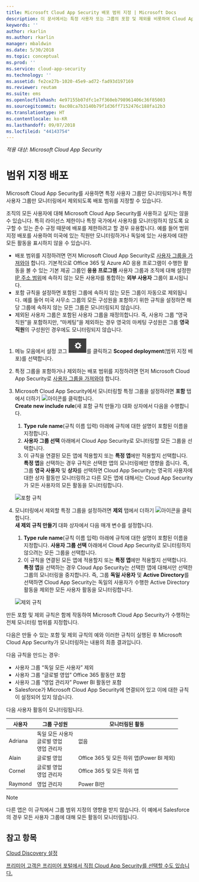 ```yaml
---
title: Microsoft Cloud App Security 배포 범위 지정 | Microsoft Docs
description: 이 문서에서는 특정 사용자 또는 그룹의 포함 및 제외를 비롯하여 Cloud App Security 배포 범위를 지원하는 방법에 대한 정보를 제공합니다.
keywords: ''
author: rkarlin
ms.author: rkarlin
manager: mbaldwin
ms.date: 5/30/2018
ms.topic: conceptual
ms.prod: ''
ms.service: cloud-app-security
ms.technology: ''
ms.assetid: fe2ce27b-1020-45e9-ad72-fad93d197169
ms.reviewer: reutam
ms.suite: ems
ms.openlocfilehash: 4e97155b07dfc1e7f360eb798961406c36f85003
ms.sourcegitcommit: 0ac08ca7b3140b79f1d36ff7152476c188fa12b3
ms.translationtype: HT
ms.contentlocale: ko-KR
ms.lasthandoff: 09/07/2018
ms.locfileid: "44143754"
---
```

*적용 대상: Microsoft Cloud App Security*


# 범위 지정 배포 <a name="scoped-deployment"></a> 

Microsoft Cloud App Security를 사용하면 특정 사용자 그룹만 모니터링되거나 특정 사용자 그룹만 모니터링에서 제외되도록 배포 범위를 지정할 수 있습니다.

조직의 모든 사용자에 대해 Microsoft Cloud App Security를 사용하고 싶지는 않을 수 있습니다. 특히 라이선스 제한이나 특정 국가에서 사용자를 모니터링하지 않도록 요구할 수 있는 준수 규정 때문에 배포를 제한하려고 할 경우 유용합니다. 예를 들어 범위 지정 배포를 사용하여 미국에 있는 직원만 모니터링하거나 독일에 있는 사용자에 대한 모든 활동을 표시하지 않을 수 있습니다. 

- 배포 범위를 지정하려면 먼저 Microsoft Cloud App Security로 [사용자 그룹을 가져와야](user-groups.md) 합니다. 기본적으로 Office 365 및 Azure AD 응용 프로그램이 수행한 활동을 볼 수 있는 기본 제공 그룹인 **응용 프로그램** 사용자 그룹과 조직에 대해 설정한 [IP 주소 범위](ip-tags.md)에 속하지 않는 모든 사용자를 통합하는 **외부 사용자** 그룹이 표시됩니다.
- 포함 규칙을 설정하면 포함된 그룹에 속하지 않는 모든 그룹이 자동으로 제외됩니다. 예를 들어 미국 사무소 그룹의 모든 구성원을 포함하기 위한 규칙을 설정하면 해당 그룹에 속하지 않는 모든 그룹은 모니터링되지 않습니다.
- 제외된 사용자 그룹은 포함된 사용자 그룹을 재정의합니다. 즉, 사용자 그룹 “영국 직원”을 포함하지만, “마케팅”을 제외하는 경우 영국의 마케팅 구성원은 그룹 **영국 직원**의 구성원인 경우에도 모니터링되지 않습니다.

1. 메뉴 모음에서 설정 코그 ![설정 아이콘](./media/settings-icon.png "설정 아이콘")를 클릭하고 **Scoped deployment**(범위 지정 배포)를 선택합니다.  

2. 특정 그룹을 포함하거나 제외하는 배포 범위를 지정하려면 먼저 Microsoft Cloud App Security로 [사용자 그룹을 가져와야](user-groups.md) 합니다. 

3. Microsoft Cloud App Security에서 모니터링할 특정 그룹을 설정하려면 **포함** 탭에서 더하기 ![아이콘](./media/plus-icon.png)를 클릭합니다. <br>**Create new include rule**(새 포함 규칙 만들기) 대화 상자에서 다음을 수행합니다.

    1. **Type rule name**(규칙 이름 입력) 아래에 규칙에 대한 설명이 포함된 이름을 지정합니다.
    2. **사용자 그룹 선택** 아래에서 Cloud App Security로 모니터링할 모든 그룹을 선택합니다.
    3. 이 규칙을 연결된 모든 앱에 적용할지 또는 **특정 앱**에만 적용할지 선택합니다. **특정 앱**을 선택하는 경우 규칙은 선택한 앱의 모니터링에만 영향을 줍니다. 즉, 그룹 **영국 사용자** 및 **상자**를 선택하면 Cloud App Security는 영국의 사용자에 대한 상자 활동만 모니터링하고 다른 모든 앱에 대해서는 Cloud App Security가 모든 사용자의 모든 활동을 모니터링합니다.
     
     ![포함 규칙](./media/include-rule.png)

4. 모니터링에서 제외할 특정 그룹을 설정하려면 **제외** 탭에서 더하기 ![아이콘](./media/plus-icon.png)을 클릭합니다. <br>**새 제외 규칙 만들기** 대화 상자에서 다음 매개 변수를 설정합니다.

    1. **Type rule name**(규칙 이름 입력) 아래에 규칙에 대한 설명이 포함된 이름을 지정합니다.
    **사용자 그룹 선택** 아래에서 Cloud App Security로 모니터링하지 않으려는 모든 그룹을 선택합니다.
    2. 이 규칙을 연결된 모든 앱에 적용할지 또는 **특정 앱**에만 적용할지 선택합니다. **특정 앱**을 선택하는 경우 Cloud App Security는 선택한 앱에 대해서만 선택한 그룹의 모니터링을 중지합니다. 즉, 그룹 **독일 사용자** 및 **Active Directory**를 선택하면 Cloud App Security는 독일의 사용자가 수행한 Active Directory 활동을 제외한 모든 사용자 활동을 모니터링합니다.
    
    ![제외 규칙](./media/exclude-rule.png)

만든 포함 및 제외 규칙은 함께 작동하여 Microsoft Cloud App Security가 수행하는 전체 모니터링 범위를 지정합니다.

다음은 만들 수 있는 포함 및 제외 규칙의 예와 이러한 규칙이 실행된 후 Microsoft Cloud App Security가 모니터링하는 내용의 최종 결과입니다.

다음 규칙을 만드는 경우:

- 사용자 그룹 “독일 모든 사용자” 제외
- 사용자 그룹 “글로벌 영업” Office 365 활동만 포함
- 사용자 그룹 “영업 관리자” Power BI 활동만 포함
- Salesforce가 Microsoft Cloud App Security에 연결되어 있고 이에 대한 규칙이 설정되어 있지 않습니다.

다음 사용자 활동이 모니터링됩니다.

|사용자|그룹 구성원|모니터링된 활동|
|----|----|----|
|Adriana|독일 모든 사용자<br>글로벌 영업<br>영업 관리자|없음|
|Alain|글로벌 영업|Office 365 및 모든 하위 앱(Power BI 제외)|
|Cornel|글로벌 영업<br>영업 관리자|Office 365 및 모든 하위 앱|
|Raymond|영업 관리자|Power BI만|

> [!NOTE] 
> 다른 앱은 이 규칙에서 그룹 범위 지정의 영향을 받지 않습니다.
> 이 예에서 Salesforce의 경우 모든 사용자 그룹에 대해 모든 활동이 모니터링됩니다.

  
    
## <a name="see-also"></a>참고 항목  
[Cloud Discovery 설정](set-up-cloud-discovery.md)   

[프리미어 고객은 프리미어 포털에서 직접 Cloud App Security를 선택할 수도 있습니다.](https://premier.microsoft.com/)  
  
  
